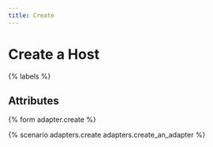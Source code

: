 ```yaml
---
title: Create
---
```


# Create a Host

{% labels %}

## Attributes

{% form adapter.create %}

{% scenario adapters.create adapters.create_an_adapter %}
